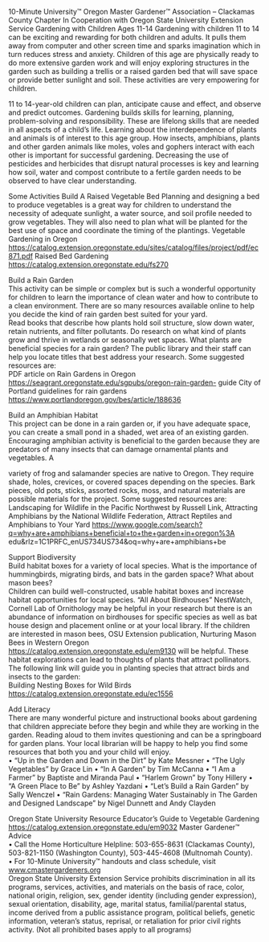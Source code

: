 

 
 
10-Minute University™ 
Oregon Master Gardener™ Association – Clackamas County Chapter 
In Cooperation with Oregon State University Extension Service 
Gardening with Children Ages 11-14 
Gardening with children 11 to 14 can be exciting and rewarding for both children and adults. It pulls 
them away from computer and other screen time and sparks imagination which in turn reduces stress 
and anxiety. Children of this age are physically ready to do more extensive garden work and will enjoy 
exploring structures in the garden such as building a trellis or a raised garden bed that will save space 
or provide better sunlight and soil. These activities are very empowering for children. 
 
11 to 14-year-old children can plan, anticipate cause and effect, and observe and predict outcomes. 
Gardening builds skills for learning, planning, problem-solving and responsibility. These are lifelong 
skills that are needed in all aspects of a child’s life. Learning about the interdependence of plants and 
animals is of interest to this age group. How insects, amphibians, plants and other garden animals like 
moles, voles and gophers interact with each other is important for successful gardening. Decreasing 
the use of pesticides and herbicides that disrupt natural processes is key and learning how soil, water 
and compost contribute to a fertile garden needs to be observed to have clear understanding.   
 
Some Activities 
Build A Raised Vegetable Bed 
Planning and designing a bed to produce vegetables is a great way for children to understand the 
necessity of adequate sunlight, a water source, and soil profile needed to grow vegetables. They will 
also need to plan what will be planted for the best use of space and coordinate the timing of the 
plantings. 
Vegetable Gardening in Oregon 
https://catalog.extension.oregonstate.edu/sites/catalog/files/project/pdf/ec871.pdf 
Raised Bed Gardening https://catalog.extension.oregonstate.edu/fs270 
 
Build a Rain Garden  
This activity can be simple or complex but is such a wonderful opportunity for children to learn the 
importance of clean water and how to contribute to a clean environment. There are so many 
resources available online to help you decide the kind of rain garden best suited for your yard.  
Read books that describe how plants hold soil structure, slow down water, retain nutrients, and filter 
pollutants. Do research on what kind of plants grow and thrive in wetlands or seasonally wet spaces. 
What plants are beneficial species for a rain garden? The public library and their staff can help you 
locate titles that best address your research.  Some suggested resources are:   
PDF article on Rain Gardens in Oregon https://seagrant.oregonstate.edu/sgpubs/oregon-rain-garden-
guide 
City of Portland guidelines for rain gardens https://www.portlandoregon.gov/bes/article/188636 
 
Build an Amphibian Habitat   
This project can be done in a rain garden or, if you have adequate space, you can create a small pond 
in a shaded, wet area of an existing garden. Encouraging amphibian activity is beneficial to the garden 
because they are predators of many insects that can damage ornamental plants and vegetables. A 
 

 
 
variety of frog and salamander species are native to Oregon. They require shade, holes, crevices, or 
covered spaces depending on the species. Bark pieces, old pots, sticks, assorted rocks, moss, and 
natural materials are possible materials for the project. Some suggested resources are:  
Landscaping for Wildlife in the Pacific Northwest by Russell Link, Attracting Amphibians by the 
National Wildlife Federation, Attract Reptiles and Amphibians to Your Yard 
https://www.google.com/search?q=why+are+amphibians+beneficial+to+the+garden+in+oregon%3A
edu&rlz=1C1PRFC_enUS734US734&oq=why+are+amphibians+be 
 
Support Biodiversity  
Build habitat boxes for a variety of local species. What is the importance of hummingbirds, migrating 
birds, and bats in the garden space? What about mason bees?   
Children can build well-constructed, usable habitat boxes and increase habitat opportunities for local 
species. “All About Birdhouses” NestWatch, Cornell Lab of Ornithology may be helpful in your 
research but there is an abundance of information on birdhouses for specific species as well as bat 
house design and placement online or at your local library. If the children are interested in mason 
bees, OSU Extension publication, Nurturing Mason Bees in Western Oregon  
https://catalog.extension.oregonstate.edu/em9130 will be helpful. These habitat explorations can lead to 
thoughts of plants that attract pollinators. The following link will guide you in planting species that 
attract birds and insects to the garden:   
Building Nesting Boxes for Wild Birds https://catalog.extension.oregonstate.edu/ec1556 
 
Add Literacy  
There are many wonderful picture and instructional books about gardening that children appreciate 
before they begin and while they are working in the garden. Reading aloud to them invites 
questioning and can be a springboard for garden plans.  Your local librarian will be happy to help you 
find some resources that both you and your child will enjoy.   
• “Up in the Garden and Down in the Dirt” by Kate Messner 
• “The Ugly Vegetables” by Grace Lin 
• “In A Garden” by Tim McCanna 
• “I Am a Farmer” by Baptiste and Miranda Paul 
• “Harlem Grown” by Tony Hillery 
• “A Green Place to Be” by Ashley Yazdani 
• “Let’s Build a Rain Garden” by Sally Wenczel 
• “Rain Gardens: Managing Water Sustainably in The Garden and Designed Landscape” by Nigel 
Dunnett and Andy Clayden 
 
Oregon State University Resource 
Educator’s Guide to Vegetable Gardening https://catalog.extension.oregonstate.edu/em9032 
Master Gardener™ Advice  
• Call the Home Horticulture Helpline: 503-655-8631 (Clackamas County), 503-821-1150 
(Washington County), 503-445-4608 (Multnomah County).  
• For 10-Minute University™ handouts and class schedule, visit www.cmastergardeners.org  
Oregon State University Extension Service prohibits discrimination in all its programs, services, activities, and materials on the basis of 
race, color, national origin, religion, sex, gender identity (including gender expression), sexual orientation, disability, age, marital status, 
familial/parental status, income derived from a public assistance program, political beliefs, genetic information, veteran’s status, 
reprisal, or retaliation for prior civil rights activity. (Not all prohibited bases apply to all programs) 
